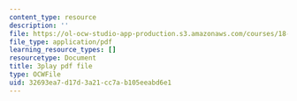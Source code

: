 ```yaml
---
content_type: resource
description: ''
file: https://ol-ocw-studio-app-production.s3.amazonaws.com/courses/18-03sc-differential-equations-fall-2011/32693ea7d17d3a21cc7ab105eeabd6e1_rjAXFBWJt_o.pdf
file_type: application/pdf
learning_resource_types: []
resourcetype: Document
title: 3play pdf file
type: OCWFile
uid: 32693ea7-d17d-3a21-cc7a-b105eeabd6e1
---
```

